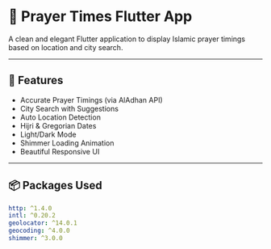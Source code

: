 # 🕌 Prayer Times Flutter App

A clean and elegant Flutter application to display Islamic prayer timings based on location and city search.

---

## 📲 Features

- Accurate Prayer Timings (via AlAdhan API)
- City Search with Suggestions
- Auto Location Detection
- Hijri & Gregorian Dates
- Light/Dark Mode
- Shimmer Loading Animation
- Beautiful Responsive UI

---

## 📦 Packages Used

```yaml
http: ^1.4.0
intl: ^0.20.2
geolocator: ^14.0.1
geocoding: ^4.0.0
shimmer: ^3.0.0
